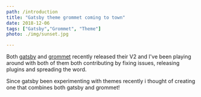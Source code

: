 ```yaml
---
path: /introduction
title: "Gatsby theme grommet coming to town"
date: 2018-12-06
tags: ["Gatsby","Grommet", "Theme"]
photo: ./img/sunset.jpg

---
```


Both [gatsby](https://gatsbyjs.org) and [grommet](https://grommet.io) recently released their V2 and I've been playing around with both of them both contributing
by fixing issues, releasing plugins and spreading the word.

Since gatsby been experimenting with themes recently i thought of creating one that
combines both gatsby and grommet!
